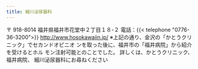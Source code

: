 ```yaml
---
title: 細川泌尿器科
---
```

〒 918-8014
福井県福井市花堂中２丁目１８-２
電話：{{< telephone "0776-36-3200">}}
<http://www.hosokawaiin.jp/>
※上記の通り、金沢の「かとうクリニック」でセカンドオピニオ ンを取った後に、福井市の「福井病院」から紹介を受けるとホル モン注射可能とのことでした。
詳しくは、かとうクリニック、福井病院、
細川泌尿器科にお尋ねください
